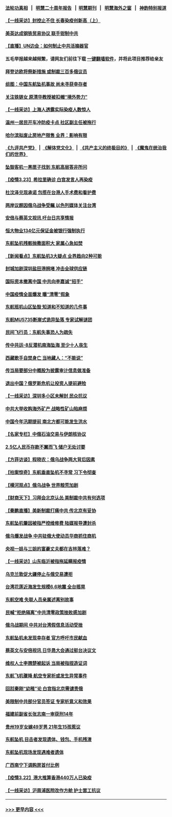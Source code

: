 #### [法轮功真相](https://github.com/gfw-breaker/truth/blob/master/README.md?t=0) &nbsp;&nbsp;|&nbsp;&nbsp; [明慧二十周年报告](https://github.com/gfw-breaker/mh-reports/blob/master/README.md?t=0) &nbsp;&nbsp;|&nbsp;&nbsp;[明慧期刊](https://github.com/gfw-breaker/mh-qikan) &nbsp;&nbsp;|&nbsp;&nbsp; [明慧海外之窗](https://github.com/gfw-breaker/mh-news/blob/master/README.md?t=0) &nbsp;&nbsp;|&nbsp;&nbsp; [神韵特别报道](https://github.com/gfw-breaker/mh-news/blob/master/shenyun.md?t=0)
#### [【一线采访】封控止不住 长春染疫创新高（上）](../pages/nsc413/n13667958.md?t=03240101) 
#### [美英达成钢铁贸易协议 联手钳制中共](../pages/nsc413/n13667944.md?t=03240101) 
#### [【直播】UN边会：如何制止中共活摘器官](../pages/nsc413/n13662752.md?t=03240101) 
#### 五毛举报越来越频繁，请网友们前往下载 [一键翻墙软件](https://github.com/gfw-breaker/ssr-accounts)，并将此项目推荐给亲友
#### [拜登访欧将祭新措施 或制裁三百多俄议员](../pages/nsc413/n13667607.md?t=03240101) 
#### [组图：中国东航坠机事故 尚未寻获幸存者](../pages/nsc413/n13667261.md?t=03240101) 
#### [关注铁链女 原清华教授被扣帽“境外势力”](../pages/nsc413/n13667335.md?t=03240101) 
#### [【一线采访】上海人透露实际染疫人数惊人](../pages/nsc413/n13666659.md?t=03240101) 
#### [温州一居民开车冲防疫卡点 社区副主任被拖行](../pages/nsc413/n13666593.md?t=03240101) 
#### [哈尔滨拟废止房地产限售 业界：影响有限](../pages/nsc413/n13666982.md?t=03240101) 
#### [《九评共产党》](https://github.com/begood0513/9ping.md/blob/master/README.md) &nbsp;|&nbsp; [《解体党文化》](../../../../jtdwh.md/blob/master/README.md)  &nbsp;|&nbsp; [《共产主义的终极目的》](../../../../gczydzjmd.md/blob/master/README.md) &nbsp;|&nbsp; [《魔鬼在统治我们的世界》](../../../../mgztzwmdsj.md/blob/master/README.md) 
#### [坠毁客机一黑匣子找到 东航高层答非所问](../pages/nsc413/n13667217.md?t=03240101) 
#### [【疫情3.23】希拉里确诊 白宫发言人再染疫](../pages/nsc413/n13666999.md?t=03240101) 
#### [杜汶泽兑现承诺 包揽在台港人手术费和看护费](../pages/nsc413/n13665879.md?t=03240101) 
#### [两岸议题因俄乌战争受瞩 以色列媒体关注台湾](../pages/nsc413/n13667129.md?t=03240101) 
#### [安倍与蔡英文视讯 吁台日共享情报](../pages/nsc413/n13666879.md?t=03240101) 
#### [恒大物业134亿元保证金被银行强制执行](../pages/nsc413/n13666265.md?t=03240101) 
#### [东航坠机残骸抛撒面积大 家属心急如焚](../pages/nsc413/n13666646.md?t=03240101) 
#### [【新闻看点】东航坠机3大疑点 业界趋向2种可能](../pages/nsc413/n13665816.md?t=03240101) 
#### [封城加剧深圳盐田港拥堵 冲击全球供应链](../pages/nsc413/n13666819.md?t=03240101) 
#### [国际资本撤离中国 中共向李嘉诚“招手”](../pages/nsc413/n13666709.md?t=03240101) 
#### [中国疫情全面爆发 曝“清零”假象](../pages/nsc413/n13666827.md?t=03240101) 
#### [东航班机山区坠毁 知道和不知道的几件事](../pages/nsc413/n13666411.md?t=03240101) 
#### [东航MU5735断崖式诡异坠落 专家试解谜团](../pages/nsc413/n13665865.md?t=03240101) 
#### [民间飞行员：东航失事恐人为疏失](../pages/nsc413/n13666333.md?t=03240101) 
#### [传中共运-8反潜机南海坠海 至少十人丧生](../pages/nsc413/n13666291.md?t=03240101) 
#### [西藏歌手自焚身亡 当地藏人：“不能说”](../pages/nsc413/n13666484.md?t=03240101) 
#### [传当局要部分中概股为披露审计信息做准备](../pages/nsc413/n13665927.md?t=03240101) 
#### [退出中国？俄罗斯危机让投资人提前避险](../pages/nsc413/n13666253.md?t=03240101) 
#### [【一线采访】深圳多小区未解封 民众抗议](../pages/nsc413/n13666084.md?t=03240101) 
#### [中共大举收购海外矿产 战略性矿山陷麻烦](../pages/nsc413/n13666300.md?t=03240101) 
#### [中国今年汛期提前 南北方都可能发生洪水](../pages/nsc413/n13666223.md?t=03240101) 
#### [【名家专栏】中俄石油交易与伊朗核协议](../pages/nsc413/n13664968.md?t=03240101) 
#### [2.5亿人民币存款不翼而飞 储户无处讨要](../pages/nsc413/n13666281.md?t=03240101) 
#### [【方菲访谈】程晓农：俄乌战争两大背后因素](../pages/nsc413/n13663299.md?t=03240101) 
#### [【拍案惊奇】东航垂直坠机不寻常 习下令彻查](../pages/nsc413/n13664873.md?t=03240101) 
#### [【横河观点】俄乌战争 世界粮荒加剧](../pages/nsc413/n13665827.md?t=03240101) 
#### [【财商天下】习拜会北京认怂 美制裁中共有何选项](../pages/nsc413/n13665560.md?t=03240101) 
#### [【秦鹏直播】美新制裁打痛中共 传北京有妥协](../pages/nsc413/n13665803.md?t=03240101) 
#### [东航坠机肇因被指严控维修费 陆媒报导遭封杀](../pages/nsc413/n13665659.md?t=03240101) 
#### [俄乌爆发战争 中共驻俄大使动员华商抓住商机](../pages/nsc413/n13665645.md?t=03240101) 
#### [央视一姐与三姐的富豪丈夫都在吉林落难？](../pages/nsc413/n13654404.md?t=03240101) 
#### [【一线采访】山东临沂被指拖延瞒报疫情](../pages/nsc413/n13664741.md?t=03240101) 
#### [乌克兰敦促大疆停止与俄交易遭拒](../pages/nsc413/n13665466.md?t=03240101) 
#### [台湾花莲近海发生规模6.6地震 全台摇晃](../pages/nsc413/n13665482.md?t=03240101) 
#### [东航空难 失联人员亲属述离别故事](../pages/nsc413/n13665188.md?t=03240101) 
#### [民喊“拒绝隔离”中共清零政策挫败感加剧](../pages/nsc413/n13665373.md?t=03240101) 
#### [俄乌战期间 中共对台湾假信息活动受挫](../pages/nsc413/n13664969.md?t=03240101) 
#### [东航坠机未发现幸存者 官方呼吁市民献血](../pages/nsc413/n13665272.md?t=03240101) 
#### [蔡英文与安倍视讯 日华恳大会通过挺台决议文](../pages/nsc413/n13665243.md?t=03240101) 
#### [维权人士李翘楚被起诉 当局被指捏造证词](../pages/nsc413/n13664985.md?t=03240101) 
#### [东航飞机骤降 航空专家析或发生异常事件](../pages/nsc413/n13665233.md?t=03240101) 
#### [回怼秦刚“幼稚”论 白宫指北京需谴责俄](../pages/nsc413/n13665019.md?t=03240101) 
#### [美限制中共部分官员签证 专家析意义和效果](../pages/nsc413/n13664581.md?t=03240101) 
#### [福建前副省长张志南一审获刑14年](../pages/nsc413/n13664885.md?t=03240101) 
#### [贵州19岁女嫁49岁男 21年生15孩惹议](../pages/nsc413/n13664751.md?t=03240101) 
#### [东航坠机 目击者发现遗体、钱包、手机残渣](../pages/nsc413/n13664455.md?t=03240101) 
#### [东航坠机现场发现遇难者遗体](../pages/nsc413/n13664654.md?t=03240101) 
#### [广西南宁下调购房首付比例](../pages/nsc413/n13664389.md?t=03240101) 
#### [【疫情3.22】港大推算香港440万人已染疫](../pages/nsc413/n13664188.md?t=03240101) 
#### [【一线采访】沪周浦医院改作方舱 护士罢工抗议](../pages/nsc413/n13664120.md?t=03240101) 

----
#### [ >>> 更早内容 <<< ](../indexes/nsc413-earlier.md)
